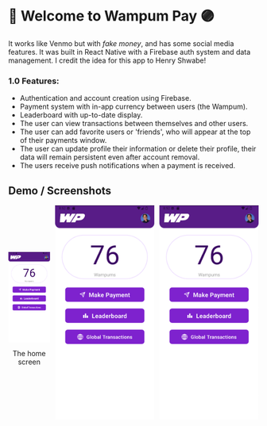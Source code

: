# 👋 Welcome to Wampum Pay 🟣

It works like Venmo but with _fake money_, and has some social media features. It was built in React Native with a Firebase auth system and data management. I credit the idea for this app to Henry Shwabe!

### 1.0 Features:
- Authentication and account creation using Firebase.
- Payment system with in-app currency between users (the Wampum).
- Leaderboard with up-to-date display.
- The user can view transactions between themselves and other users.
- The user can add favorite users or 'friends', who will appear at the top of their payments window.
- The user can update profile their information or delete their profile, their data will remain persistent even after account removal.
- The users receive push notifications when a payment is received.

## Demo / Screenshots

<div style="display:flex; flex-direction:row; gap:10px; justify-content: center;">
  <div style="display: flex; flex-direction:column; justify-content:center">
    <img src="/demo-pictures/Home.png" width="200" />
    <p style="text-align: center;">The home screen</p>
  </div>
  <img src="/demo-pictures/Home.png" width="200" />
  <img src="/demo-pictures/Home.png" width="200" />
</div>


